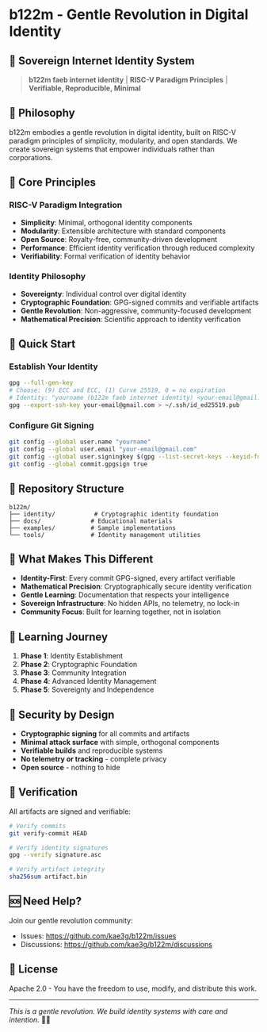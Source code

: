 # b122m - Gentle Revolution in Digital Identity
## 🌸 Sovereign Internet Identity System

> **b122m faeb internet identity** | **RISC-V Paradigm Principles** | **Verifiable, Reproducible, Minimal**

## 💙 Philosophy

b122m embodies a gentle revolution in digital identity, built on RISC-V paradigm principles of simplicity, modularity, and open standards. We create sovereign systems that empower individuals rather than corporations.

## 🎯 Core Principles

### RISC-V Paradigm Integration
- **Simplicity**: Minimal, orthogonal identity components
- **Modularity**: Extensible architecture with standard components  
- **Open Source**: Royalty-free, community-driven development
- **Performance**: Efficient identity verification through reduced complexity
- **Verifiability**: Formal verification of identity behavior

### Identity Philosophy
- **Sovereignty**: Individual control over digital identity
- **Cryptographic Foundation**: GPG-signed commits and verifiable artifacts
- **Gentle Revolution**: Non-aggressive, community-focused development
- **Mathematical Precision**: Scientific approach to identity verification

## 🚀 Quick Start

### Establish Your Identity
```bash
gpg --full-gen-key
# Choose: (9) ECC and ECC, (1) Curve 25519, 0 = no expiration
# Identity: "yourname (b122m faeb internet identity) <your-email@gmail.com>"
gpg --export-ssh-key your-email@gmail.com > ~/.ssh/id_ed25519.pub
```

### Configure Git Signing
```bash
git config --global user.name "yourname"
git config --global user.email "your-email@gmail.com"
git config --global user.signingkey $(gpg --list-secret-keys --keyid-format LONG | grep sec | awk '{print $2}' | cut -d'/' -f2)
git config --global commit.gpgsign true
```

## 📁 Repository Structure

```
b122m/
├── identity/           # Cryptographic identity foundation
├── docs/              # Educational materials
├── examples/          # Sample implementations
└── tools/             # Identity management utilities
```

## 🌈 What Makes This Different

- **Identity-First**: Every commit GPG-signed, every artifact verifiable
- **Mathematical Precision**: Cryptographically secure identity verification
- **Gentle Learning**: Documentation that respects your intelligence
- **Sovereign Infrastructure**: No hidden APIs, no telemetry, no lock-in
- **Community Focus**: Built for learning together, not in isolation

## 📖 Learning Journey

1. **Phase 1**: Identity Establishment
2. **Phase 2**: Cryptographic Foundation
3. **Phase 3**: Community Integration
4. **Phase 4**: Advanced Identity Management
5. **Phase 5**: Sovereignty and Independence

## 🔐 Security by Design

- **Cryptographic signing** for all commits and artifacts
- **Minimal attack surface** with simple, orthogonal components
- **Verifiable builds** and reproducible systems
- **No telemetry or tracking** - complete privacy
- **Open source** - nothing to hide

## 💫 Verification

All artifacts are signed and verifiable:
```bash
# Verify commits
git verify-commit HEAD

# Verify identity signatures
gpg --verify signature.asc

# Verify artifact integrity
sha256sum artifact.bin
```

## 🆘 Need Help?

Join our gentle revolution community:
- Issues: https://github.com/kae3g/b122m/issues
- Discussions: https://github.com/kae3g/b122m/discussions

## 📄 License

Apache 2.0 - You have the freedom to use, modify, and distribute this work.

---
*This is a gentle revolution. We build identity systems with care and intention.* 🌸💙
